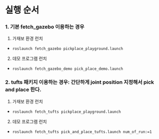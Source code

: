 실행 순서
======================

### 1. 기본 fetch_gazebo 이용하는 경우

1. 가재보 환경 런치
* `roslaunch fetch_gazebo pickplace_playground.launch`

2. 데모 프로그램 런치
* `roslaunch fetch_gazebo_demo pick_place_demo.launch`

### 2. tufts 패키지 이용하는 경우: 간단하게 joint position 지정해서 pick and place 한다.

1. 가재보 환경 런치
* `roslaunch fetch_tufts pickplace_playground.launch`

2. 데모 프로그램 런치
* `roslaunch fetch_tufts pick_and_place_tufts.launch num_of_run:=1
`
